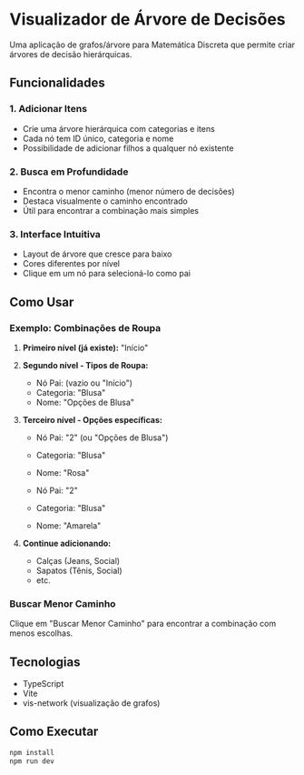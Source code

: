 # Visualizador de Árvore de Decisões

Uma aplicação de grafos/árvore para Matemática Discreta que permite criar árvores de decisão hierárquicas.

## Funcionalidades

### 1. **Adicionar Itens**
- Crie uma árvore hierárquica com categorias e itens
- Cada nó tem ID único, categoria e nome
- Possibilidade de adicionar filhos a qualquer nó existente

### 2. **Busca em Profundidade**
- Encontra o menor caminho (menor número de decisões)
- Destaca visualmente o caminho encontrado
- Útil para encontrar a combinação mais simples

### 3. **Interface Intuitiva**
- Layout de árvore que cresce para baixo
- Cores diferentes por nível
- Clique em um nó para selecioná-lo como pai

## Como Usar

### Exemplo: Combinações de Roupa

1. **Primeiro nível (já existe):** "Início"

2. **Segundo nível - Tipos de Roupa:**
   - Nó Pai: (vazio ou "Início")
   - Categoria: "Blusa"
   - Nome: "Opções de Blusa"

3. **Terceiro nível - Opções específicas:**
   - Nó Pai: "2" (ou "Opções de Blusa")
   - Categoria: "Blusa"
   - Nome: "Rosa"
   
   - Nó Pai: "2"
   - Categoria: "Blusa" 
   - Nome: "Amarela"

4. **Continue adicionando:**
   - Calças (Jeans, Social)
   - Sapatos (Tênis, Social)
   - etc.

### Buscar Menor Caminho
Clique em "Buscar Menor Caminho" para encontrar a combinação com menos escolhas.

## Tecnologias
- TypeScript
- Vite
- vis-network (visualização de grafos)

## Como Executar
```bash
npm install
npm run dev
```
